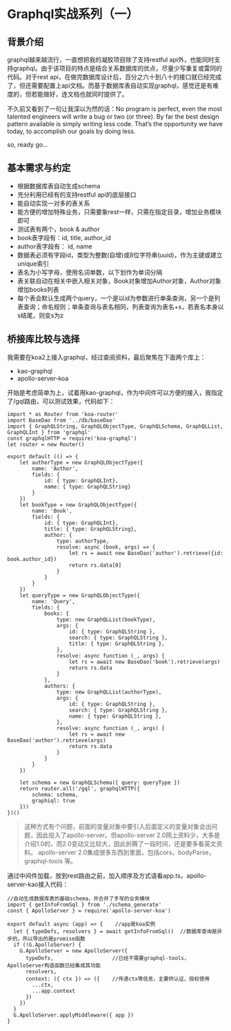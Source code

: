 # Graphql实战系列（一）

## 背景介绍
  graphql越来越流行，一直想把我的凝胶项目除了支持restful api外，也能同时支持graphql。由于该项目的特点是结合关系数据库的优点，尽量少写重复或雷同的代码。对于rest api，在做完数据库设计后，百分之六十到八十的接口就已经完成了，但还需要配置上api文档。而基于数据库表自动实现graphql，感觉还是有难度的，但若能做好，连文档也就同时提供了。  
    
  不久前又看到了一句让我深以为然的话：No program is perfect, even the most talented engineers will write a bug or two (or three). By far the best design pattern available is simply writing less code. That’s the opportunity we have today, to accomplish our goals by doing less.  
  
so, ready go...

## 基本需求与约定
- 根据数据库表自动生成schema
- 充分利用已经有的支持restful api的底层接口
- 能自动实现一对多的表关系
- 能方便的增加特殊业务，只需要象rest一样，只需在指定目录，增加业务模块即可
- 测试表有两个，book & author
- book表字段有：id, title, author_id
- author表字段有： id, name
- 数据表必须有字段id，类型为整数(自增)或8位字符串(uuid)，作为主键或建立unique索引
- 表名为小写字母，使用名词单数，以下划作为单词分隔
- 表关联自动在相关中嵌入相关对象，Book对象增加Author对象，Author对象增加books列表
- 每个表会默认生成两个query，一个是以id为参数进行单条查询，另一个是列表查询；命名规则；单条查询与表名相同，列表查询为表名+s，若表名本身以s结尾，则变s为z

## 桥接库比较与选择
我需要在koa2上接入graphql，经过查阅资料，最后聚焦在下面两个库上：
- kao-graphql
- apollo-server-koa

开始是考虑简单为上，试着用kao-graphql，作为中间件可以方便的接入，我指定了/gql路由，可以测试效果，代码如下：
```
import * as Router from 'koa-router'
import BaseDao from '../db/baseDao'
import { GraphQLString, GraphQLObjectType, GraphQLSchema, GraphQLList, GraphQLInt } from 'graphql'
const graphqlHTTP = require('koa-graphql')
let router = new Router()

export default (() => {
    let authorType = new GraphQLObjectType({
        name: 'Author',
        fields: {
            id: { type: GraphQLInt},
            name: { type: GraphQLString}
        }
    })
    let bookType = new GraphQLObjectType({
        name: 'Book',
        fields: {
            id: { type: GraphQLInt},
            title: { type: GraphQLString},
            author: { 
                type: authorType,
                resolve: async (book, args) => {
                    let rs = await new BaseDao('author').retrieve({id: book.author_id})
                    return rs.data[0]
                }
            }
        }
    })
    let queryType = new GraphQLObjectType({
        name: 'Query',
        fields: {
            books: {
                type: new GraphQLList(bookType),
                args: {
                    id: { type: GraphQLString },
                    search: { type: GraphQLString },
                    title: { type: GraphQLString },
                },
                resolve: async function (_, args) {
                    let rs = await new BaseDao('book').retrieve(args)
                    return rs.data
                }
            },
            authors: {
                type: new GraphQLList(authorType),
                args: {
                    id: { type: GraphQLString },
                    search: { type: GraphQLString },
                    name: { type: GraphQLString },
                },
                resolve: async function (_, args) {
                    let rs = await new BaseDao('author').retrieve(args)
                    return rs.data
                }
            }
        }
    })

    let schema = new GraphQLSchema({ query: queryType })
    return router.all('/gql', graphqlHTTP({
        schema: schema,
        graphiql: true
    }))
})() 
```
> 这种方式有个问题，前面的变量对象中要引入后面定义的变量对象会出问题，因此投入了apollo-server。但apollo-server 2.0网上资料少，大多是介绍1.0的，而2.0变动又比较大，因此折腾了一段时间，还是要多看英文资料。
> apollo-server 2.0集成很多东西到里面，包括cors，bodyParse，graphql-tools 等。

通过中间件加载，放到rest路由之前，加入顺序及方式请看app.ts，apollo-server-kao接入代码：
```
//自动生成数据库表的基础schema，并合并了手写的业务模块
import { getInfoFromSql } from './schema_generate'
const { ApolloServer } = require('apollo-server-koa')

export default async (app) => {    //app是koa实例
  let { typeDefs, resolvers } = await getInfoFromSql()  //数据库查询是异步的，所以导出的是promise函数
  if (!G.ApolloServer) {
    G.ApolloServer = new ApolloServer({
      typeDefs,                   //已经不需要graphql-tools，ApolloServer构造函数已经集成其功能
      resolvers,
      context: ({ ctx }) => ({    //传递ctx等信息，主要供认证、授权使用
        ...ctx,
        ...app.context
      })
    })
  }
  G.ApolloServer.applyMiddleware({ app })
}
```

